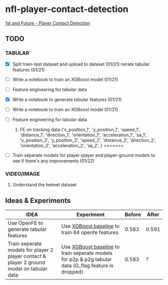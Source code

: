 # nfl-player-contact-detection
[1st and Future - Player Contact Detection](https://www.kaggle.com/competitions/nfl-player-contact-detection)

## TODO
### TABULAR
- [x] Split train-test dataset and upload to dataset (01/21)
nerate tabular features (01/21)
- [ ] Write a notebook to train an XGBoost model (01/21)
- [ ] Feature engineering for tabular data

- [x] Write a notebook to generate tabular features (01/21)
- [ ] Write a notebook to train an XGBoost model (01/21)
- [ ] Feature engineering for tabular data
    1. FE on tracking data ('x_position_1',
       'y_position_1', 'speed_1', 'distance_1', 'direction_1', 'orientation_1',
       'acceleration_1', 'sa_1', 'x_position_2', 'y_position_2', 'speed_2',
       'distance_2', 'direction_2', 'orientation_2', 'acceleration_2', 'sa_2',
       )
=======
- [ ] Train seperate models for player-player and player-ground models to see if there's any improvements (01/22)

### VIDEO/IMAGE
1. Understand the helmet dataset
   
## Ideas & Experiments
|IDEA|Experiment|Before|After|
|----|----------|------|-----|
|Use OpenFE to generate tabular features|Use [XGBoost baseline](https://www.kaggle.com/code/columbia2131/nfl-player-contact-detection-simple-xgb-baseline) to train 64 openfe features|0.583|0.591|
|Train seperate models for player 2 player contact & player 2 ground model on tabular data|Use [XGBoost baseline](https://www.kaggle.com/code/columbia2131/nfl-player-contact-detection-simple-xgb-baseline) to train seperate models for p2p & p2g tabular data (G_flag feature is dropped)|0.583|?|
